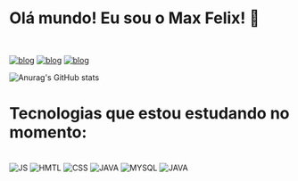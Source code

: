 ### <h1>Olá mundo! Eu sou o Max Felix! 🤞</h1>
<br/>

[![blog](https://img.shields.io/badge/Instagram-E4405F?style=for-the-badge&logo=instagram&logoColor=white)](https://www.instagram.com/oi_max/)
[![blog](https://img.shields.io/badge/Steam-000000?style=for-the-badge&logo=steam&logoColor=white)](https://steamcommunity.com/profiles/76561198280200883/)
[![blog](https://img.shields.io/badge/LinkedIn-0077B5?style=for-the-badge&logo=linkedin&logoColor=white)](https://www.linkedin.com/in/maxfelixti/)

![Anurag's GitHub stats](https://github-readme-stats.vercel.app/api?username=devmaxfelix&show_icons=true&theme=dark)

## <h1> Tecnologias que estou estudando no momento:</h1>

<div style="display: inline_block"><br/>
    <img align="center" alt="JS" src="https://img.shields.io/badge/JavaScript-F7DF1E?style=for-the-badge&logo=javascript&logoColor=black"/> 
    <img align="center" alt="HMTL" src="https://img.shields.io/badge/HTML5-E34F26?style=for-the-badge&logo=html5&logoColor=white"/> 
    <img align="center" alt="CSS" src="https://img.shields.io/badge/CSS-239120?&style=for-the-badge&logo=css3&logoColor=white"/> 
    <img align="center" alt="JAVA" src="https://img.shields.io/badge/Java-ED8B00?style=for-the-badge&logo=java&logoColor=white/"> 
    <img align="center" alt="MYSQL" src="https://img.shields.io/badge/MySQL-00000F?style=for-the-badge&logo=mysql&logoColor=white"> 
   <img align="center" alt="JAVA" src="https://img.shields.io/badge/C-00599C?style=for-the-badge&logo=c&logoColor=white"> 
</div>
